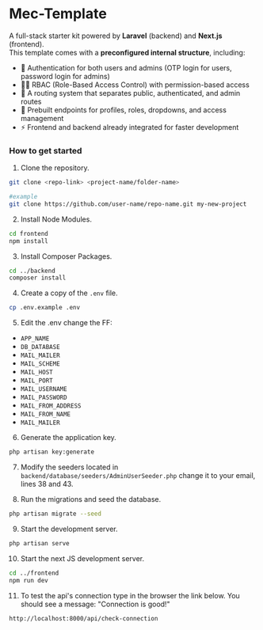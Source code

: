 # Mec-Template

A full-stack starter kit powered by **Laravel** (backend) and **Next.js** (frontend).  
This template comes with a **preconfigured internal structure**, including:

-   🔐 Authentication for both users and admins (OTP login for users, password login for admins)
-   🧑‍💼 RBAC (Role-Based Access Control) with permission-based access
-   🧭 A routing system that separates public, authenticated, and admin routes
-   🧰 Prebuilt endpoints for profiles, roles, dropdowns, and access management
-   ⚡ Frontend and backend already integrated for faster development

### How to get started

1. Clone the repository.

```bash
git clone <repo-link> <project-name/folder-name>
```

```bash
#example
git clone https://github.com/user-name/repo-name.git my-new-project
```

2. Install Node Modules.

```bash
cd frontend
npm install
```

3. Install Composer Packages.

```bash
cd ../backend
composer install
```

4. Create a copy of the `.env` file.

```bash
cp .env.example .env
```

5. Edit the .env change the FF:

-   `APP_NAME`
-   `DB_DATABASE`
-   `MAIL_MAILER`
-   `MAIL_SCHEME`
-   `MAIL_HOST`
-   `MAIL_PORT`
-   `MAIL_USERNAME`
-   `MAIL_PASSWORD`
-   `MAIL_FROM_ADDRESS`
-   `MAIL_FROM_NAME`
-   `MAIL_MAILER`

6. Generate the application key.

```bash
php artisan key:generate
```

7. Modify the seeders located in `backend/database/seeders/AdminUserSeeder.php` change it to your email, lines 38 and 43.

8. Run the migrations and seed the database.

```bash
php artisan migrate --seed
```

9. Start the development server.

```bash
php artisan serve
```

10. Start the next JS development server.

```bash
cd ../frontend
npm run dev
```

11. To test the api's connection type in the browser the link below. You should see a message: "Connection is good!"

```bash
http://localhost:8000/api/check-connection
```
